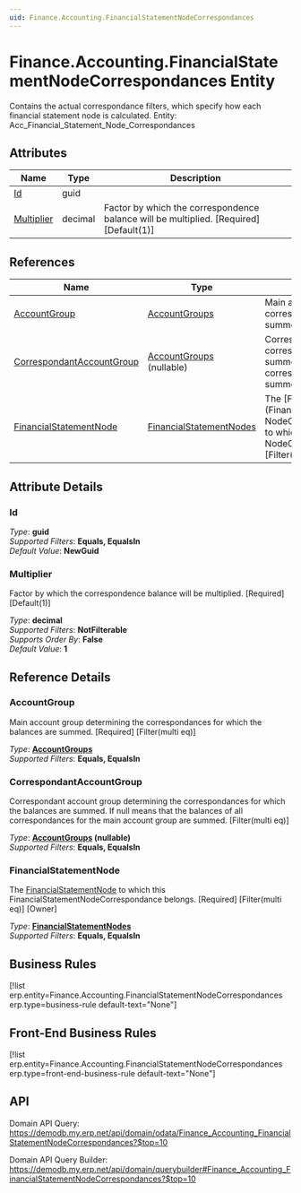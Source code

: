 ```yaml
---
uid: Finance.Accounting.FinancialStatementNodeCorrespondances
---
```

# Finance.Accounting.FinancialStatementNodeCorrespondances Entity

Contains the actual correspondance filters, which specify how each financial statement node is calculated. Entity: Acc_Financial_Statement_Node_Correspondances

## Attributes

| Name | Type | Description |
| ---- | ---- | --- |
| [Id](Finance.Accounting.FinancialStatementNodeCorrespondances.md#id) | guid |  
| [Multiplier](Finance.Accounting.FinancialStatementNodeCorrespondances.md#multiplier) | decimal | Factor by which the correspondence balance will be multiplied. [Required] [Default(1)] 

## References

| Name | Type | Description |
| ---- | ---- | --- |
| [AccountGroup](Finance.Accounting.FinancialStatementNodeCorrespondances.md#accountgroup) | [AccountGroups](Finance.Accounting.AccountGroups.md) | Main account group determining the correspondances for which the balances are summed. [Required] [Filter(multi eq)] |
| [CorrespondantAccountGroup](Finance.Accounting.FinancialStatementNodeCorrespondances.md#correspondantaccountgroup) | [AccountGroups](Finance.Accounting.AccountGroups.md) (nullable) | Correspondant account group determining the correspondances for which the balances are summed. If null means that the balances of all correspondances for the main account group are summed. [Filter(multi eq)] |
| [FinancialStatementNode](Finance.Accounting.FinancialStatementNodeCorrespondances.md#financialstatementnode) | [FinancialStatementNodes](Finance.Accounting.FinancialStatementNodes.md) | The [FinancialStatementNode](Finance.Accounting.FinancialStatement<br />NodeCorrespondances.md#financialstatementnode) to which this FinancialStatement<br />NodeCorrespondance belongs. [Required] [Filter(multi eq)]  |


## Attribute Details

### Id

_Type_: **guid**  
_Supported Filters_: **Equals, EqualsIn**  
_Default Value_: **NewGuid**  

### Multiplier

Factor by which the correspondence balance will be multiplied. [Required] [Default(1)]

_Type_: **decimal**  
_Supported Filters_: **NotFilterable**  
_Supports Order By_: **False**  
_Default Value_: **1**  


## Reference Details

### AccountGroup

Main account group determining the correspondances for which the balances are summed. [Required] [Filter(multi eq)]

_Type_: **[AccountGroups](Finance.Accounting.AccountGroups.md)**  
_Supported Filters_: **Equals, EqualsIn**  

### CorrespondantAccountGroup

Correspondant account group determining the correspondances for which the balances are summed. If null means that the balances of all correspondances for the main account group are summed. [Filter(multi eq)]

_Type_: **[AccountGroups](Finance.Accounting.AccountGroups.md) (nullable)**  
_Supported Filters_: **Equals, EqualsIn**  

### FinancialStatementNode

The [FinancialStatementNode](Finance.Accounting.FinancialStatementNodeCorrespondances.md#financialstatementnode) to which this FinancialStatementNodeCorrespondance belongs. [Required] [Filter(multi eq)] [Owner]

_Type_: **[FinancialStatementNodes](Finance.Accounting.FinancialStatementNodes.md)**  
_Supported Filters_: **Equals, EqualsIn**  



## Business Rules

[!list erp.entity=Finance.Accounting.FinancialStatementNodeCorrespondances erp.type=business-rule default-text="None"]

## Front-End Business Rules

[!list erp.entity=Finance.Accounting.FinancialStatementNodeCorrespondances erp.type=front-end-business-rule default-text="None"]

## API

Domain API Query:
<https://demodb.my.erp.net/api/domain/odata/Finance_Accounting_FinancialStatementNodeCorrespondances?$top=10>

Domain API Query Builder:
<https://demodb.my.erp.net/api/domain/querybuilder#Finance_Accounting_FinancialStatementNodeCorrespondances?$top=10>

